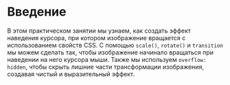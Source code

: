 # Введение

В этом практическом занятии мы узнаем, как создать эффект наведения курсора, при котором изображение вращается с использованием свойств CSS. С помощью `scale()`, `rotate()` и `transition` мы можем сделать так, чтобы изображение начинало вращаться при наведении на него курсора мыши. Также мы используем `overflow: hidden`, чтобы скрыть лишние части трансформации изображения, создавая чистый и выразительный эффект.
